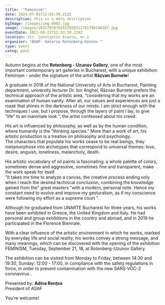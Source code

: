 ```yaml
---
title: '"Feminism"'
date: 2024-07-01T12:53:30.212Z
description: this is a meta description
bgImage: /images/img_6092.jpg
image: /images/16317970765937028312701798146367.jpg
eventDate: 2021-09-21T12:53:30.224Z
location: str. Constantin Esarcu, nr.1
organizer: "ASAF- Galeria Rotenberg-Uzunov "
type: event
categ: past
---
```

Autumn begins at the **Rotenberg - Uzunov Gallery**, one of the most important contemporary art galleries in Bucharest, with a unique exhibition: Feminism - under the signature of the artist **Răzvan Burnete**!

A graduate in 2018 of the National University of Arts in Bucharest, Painting department, university lecturer Dr. Ion Anghel, Răzvan Burnete prefers the technical approach of the artistic area, “considering that my works are an examination of human vanity. After all, our values ​​and experiences are just a mask that shines in the darkness of our minds. I am strict enough with the techniques I use, but I propose, through the layers of paint I lay, to give “life” to an inanimate look ”, the artist confessed about his creed.

His art is influenced by philosophy, as well as by the human condition, where humanity is the "thinking species." More than a work of art, his artistic production is a treatise on philosophy and psychology.\
The characters that populate his works cease to be real beings, they metamorphose into archetypes that correspond to universal themes: love, desire, anguish, loneliness, melancholy, death.

His artistic vocabulary of oil paints is fascinating: a whole palette of colors, sometimes dense and aggressive, sometimes fine and transparent, make the work speak for itself.\
"It takes me time to analyze a canvas, the creative process ending only when I reach the desired technical conclusion, combining the knowledge gained from the" great masters "with a modern, personal note. Hence my constant need to evolve and improve my gesturalism, as if my conscience were following my effort as a supreme court ”.

Although he graduated from UNARTE Bucharest for three years, his works have been exhibited in Greece, the United Kingdom and Italy. He had personal and group exhibitions in the country and abroad, and in 2019 he participated in the Florence Biennale.

With a clear influence of the artistic environment in which he works, marked by everyday life and social reality, his works convey a strong message, and many meanings, which can be discovered with the opening of the exhibition FEMINISM, Tuesday, September 21, 18, at Rotenberg-Uzunov Gallery.

The exhibition can be visited from Monday to Friday, between 14:30 and 19:30, Sunday: 12:00 - 17:00, in compliance with the safety regulations in force, in order to prevent contamination with the new SARS-VOC-2 coronavirus .

Presented by: **Adina Rențea**\
President of ASAF

You're welcome!